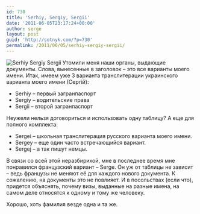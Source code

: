 ```yaml
---
id: 730
title: 'Serhiy, Sergiy, Sergii'
date: '2011-06-05T23:17:24+00:00'
author: serge
layout: post
guid: 'http://sotnyk.com/?p=730'
permalink: /2011/06/05/serhiy-sergiy-sergii/
---
```


![](https://sotnyk.github.io/wp-content/uploads/2011/06/SerhiySergiySergii.png "Serhiy Sergiy Sergii") Утомили меня наши органы, выдающие документы. Слова, вынесенные в заголовок – это все варианты моего имени. Итак, имеем уже 3 варианта транслитерации украинского варианта моего имени (Сергiй):

- Serhiy – первый загранпаспорт
- Sergiy – водительские права
- Sergii – второй загранпаспорт

Неужели нельзя договориться и использовать одну таблицу? А еще для полного комплекта:

- Sergei – школьная транслитерация русского варианта моего имени.
- Sergey – еще один часто встречающийся вариант.
- Sergej – а так пишут немцы.

В связи со всей этой неразбирихой, мне в последнее время мне понравился французский вариант – Serge. Он уж от таблицы не зависит – ведь французы не меняют её для каждого нового документа. К сожалению, на документы это не повлияет. И в посольствах (если что), придется объяснять, почему визы, выданные на разные имена, на самом деле относятся к одному и тому же человеку.

Хорошо, хоть фамилия везде одна и та же.